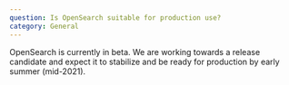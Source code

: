 ```yaml
---
question: Is OpenSearch suitable for production use?
category: General
---
```


OpenSearch is currently in beta. We are working towards a release candidate and expect it to stabilize and be ready for production by early summer (mid-2021).
